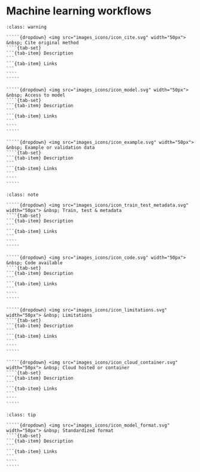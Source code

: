 # Machine learning workflows

``````{admonition} Minimal
:class: warning

`````{dropdown} <img src="images_icons/icon_cite.svg" width="50px"> &nbsp; Cite original method
````{tab-set}
```{tab-item} Description
```
```{tab-item} Links
```
````
````` 

`````{dropdown} <img src="images_icons/icon_model.svg" width="50px"> &nbsp; Access to model
````{tab-set}
```{tab-item} Description
```
```{tab-item} Links
```
````
````` 

`````{dropdown} <img src="images_icons/icon_example.svg" width="50px"> &nbsp; Example or validation data
````{tab-set}
```{tab-item} Description
```
```{tab-item} Links
```
````
````` 

``````

``````{admonition} Recommended (Pre-trained & novel models)
:class: note

`````{dropdown} <img src="images_icons/icon_train_test_metadata.svg" width="50px"> &nbsp; Train, test & metadata
````{tab-set}
```{tab-item} Description
```
```{tab-item} Links
```
````
````` 

`````{dropdown} <img src="images_icons/icon_code.svg" width="50px"> &nbsp; Code available
````{tab-set}
```{tab-item} Description
```
```{tab-item} Links
```
````
````` 

`````{dropdown} <img src="images_icons/icon_limitations.svg" width="50px"> &nbsp; Limitations
````{tab-set}
```{tab-item} Description
```
```{tab-item} Links
```
````
````` 

`````{dropdown} <img src="images_icons/icon_cloud_container.svg" width="50px"> &nbsp; Cloud hosted or container
````{tab-set}
```{tab-item} Description
```
```{tab-item} Links
```
````
````` 

``````

``````{admonition} Ideal (novel models)
:class: tip

`````{dropdown} <img src="images_icons/icon_model_format.svg" width="50px"> &nbsp; Standardized format
````{tab-set}
```{tab-item} Description
```
```{tab-item} Links
```
````
````` 

``````

<!--Notes which will not be shown on the actual page-->